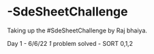 # -SdeSheetChallenge
Taking up the #SdeSheetChallenge by Raj bhaiya. 

Day 1 - 6/6/22
*1* problem solved - SORT 0,1,2
